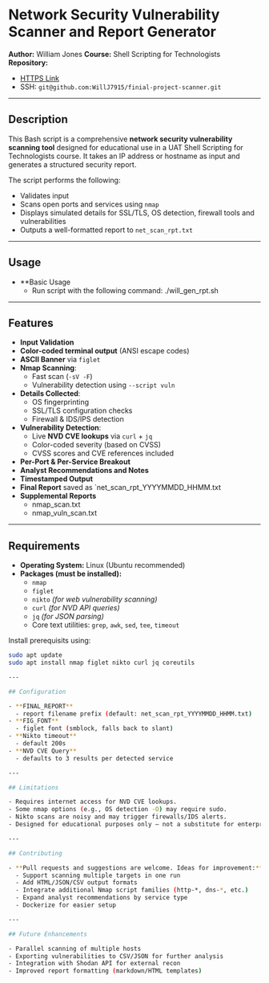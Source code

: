 # Network Security Vulnerability Scanner and Report Generator
**Author:** William Jones
**Course:** Shell Scripting for Technologists
**Repository:**
- [HTTPS Link](https://github.com/WillJ7915/finial-project-scanner.git)
- SSH: `git@github.com:WillJ7915/finial-project-scanner.git`

---

## Description

This Bash script is a comprehensive **network security vulnerability scanning tool** designed for educational use in a UAT Shell Scripting for Technologists course. It takes an IP address or hostname as input and generates a structured security report.

The script performs the following: 
- Validates input
- Scans open ports and services using `nmap`
- Displays simulated details for SSL/TLS, OS detection, firewall tools and vulnerabilities
- Outputs a well-formatted report to `net_scan_rpt.txt`

---

## Usage

- **Basic Usage
  - Run script with the following command: ./will_gen_rpt.sh <target ip or hostname>

---

## Features

- **Input Validation**
- **Color-coded terminal output** (ANSI escape codes)
- **ASCII Banner** via `figlet`
- **Nmap Scanning**: 
  - Fast scan (`-sV -F`)
  - Vulnerability detection using `--script vuln`
- **Details Collected**:
  - OS fingerprinting
  - SSL/TLS configuration checks
  - Firewall & IDS/IPS detection
- **Vulnerability Detection**:
  - Live **NVD CVE lookups** via `curl` + `jq`
  - Color-coded severity (based on CVSS)
  - CVSS scores and CVE references included
- **Per-Port & Per-Service Breakout**
- **Analyst Recommendations and Notes**
- **Timestamped Output**
- **Final Report** saved as `net_scan_rpt_YYYYMMDD_HHMM.txt
- **Supplemental Reports**
  - nmap_scan.txt
  - nmap_vuln_scan.txt

 ---

## Requirements

 - **Operating System:** Linux (Ubuntu recommended)
 - **Packages (must be installed):**
   - `nmap`
   - `figlet`
   - `nikto` *(for web vulnerability scanning)*
   - `curl` *(for NVD API queries)*
   - `jq` *(for JSON parsing)*
   - Core text utilities: `grep`, `awk`, `sed`, `tee`, `timeout`
  
Install prerequisits using:

```bash
sudo apt update
sudo apt install nmap figlet nikto curl jq coreutils

---

## Configuration

- **FINAL_REPORT** 
  - report filename prefix (default: net_scan_rpt_YYYYMMDD_HHMM.txt)
- **FIG_FONT**
  - figlet font (smblock, falls back to slant)
- **Nikto timeout** 
  - default 200s
- **NVD CVE Query**
  - defaults to 3 results per detected service

---

## Limitations

- Requires internet access for NVD CVE lookups.
- Some nmap options (e.g., OS detection -O) may require sudo.
- Nikto scans are noisy and may trigger firewalls/IDS alerts.
- Designed for educational purposes only — not a substitute for enterprise-grade vulnerability scanners.

---

## Contributing

- **Pull requests and suggestions are welcome. Ideas for improvement:**
  - Support scanning multiple targets in one run
  - Add HTML/JSON/CSV output formats
  - Integrate additional Nmap script families (http-*, dns-*, etc.)
  - Expand analyst recommendations by service type
  - Dockerize for easier setup

---

## Future Enhancements

- Parallel scanning of multiple hosts
- Exporting vulnerabilities to CSV/JSON for further analysis
- Integration with Shodan API for external recon
- Improved report formatting (markdown/HTML templates)
